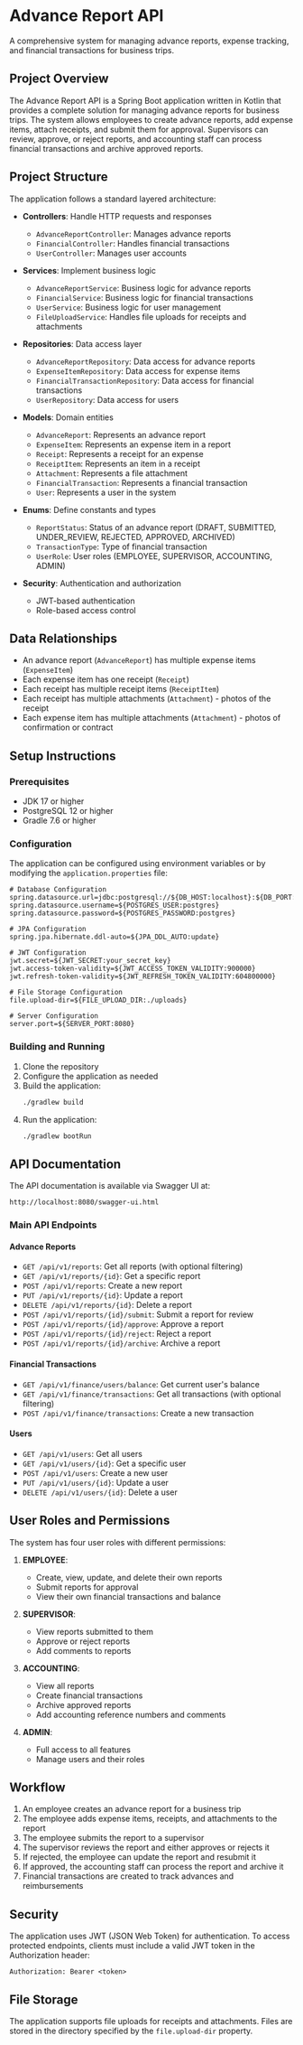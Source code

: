 # Advance Report API

A comprehensive system for managing advance reports, expense tracking, and financial transactions for business trips.

## Project Overview

The Advance Report API is a Spring Boot application written in Kotlin that provides a complete solution for managing advance reports for business trips. The system allows employees to create advance reports, add expense items, attach receipts, and submit them for approval. Supervisors can review, approve, or reject reports, and accounting staff can process financial transactions and archive approved reports.

## Project Structure

The application follows a standard layered architecture:

- **Controllers**: Handle HTTP requests and responses
  - `AdvanceReportController`: Manages advance reports
  - `FinancialController`: Handles financial transactions
  - `UserController`: Manages user accounts

- **Services**: Implement business logic
  - `AdvanceReportService`: Business logic for advance reports
  - `FinancialService`: Business logic for financial transactions
  - `UserService`: Business logic for user management
  - `FileUploadService`: Handles file uploads for receipts and attachments

- **Repositories**: Data access layer
  - `AdvanceReportRepository`: Data access for advance reports
  - `ExpenseItemRepository`: Data access for expense items
  - `FinancialTransactionRepository`: Data access for financial transactions
  - `UserRepository`: Data access for users

- **Models**: Domain entities
  - `AdvanceReport`: Represents an advance report
  - `ExpenseItem`: Represents an expense item in a report
  - `Receipt`: Represents a receipt for an expense
  - `ReceiptItem`: Represents an item in a receipt
  - `Attachment`: Represents a file attachment
  - `FinancialTransaction`: Represents a financial transaction
  - `User`: Represents a user in the system

- **Enums**: Define constants and types
  - `ReportStatus`: Status of an advance report (DRAFT, SUBMITTED, UNDER_REVIEW, REJECTED, APPROVED, ARCHIVED)
  - `TransactionType`: Type of financial transaction
  - `UserRole`: User roles (EMPLOYEE, SUPERVISOR, ACCOUNTING, ADMIN)

- **Security**: Authentication and authorization
  - JWT-based authentication
  - Role-based access control

## Data Relationships

- An advance report (`AdvanceReport`) has multiple expense items (`ExpenseItem`)
- Each expense item has one receipt (`Receipt`)
- Each receipt has multiple receipt items (`ReceiptItem`)
- Each receipt has multiple attachments (`Attachment`) - photos of the receipt
- Each expense item has multiple attachments (`Attachment`) - photos of confirmation or contract

## Setup Instructions

### Prerequisites

- JDK 17 or higher
- PostgreSQL 12 or higher
- Gradle 7.6 or higher

### Configuration

The application can be configured using environment variables or by modifying the `application.properties` file:

```properties
# Database Configuration
spring.datasource.url=jdbc:postgresql://${DB_HOST:localhost}:${DB_PORT:5432}/${POSTGRES_DB:advance_report_db}
spring.datasource.username=${POSTGRES_USER:postgres}
spring.datasource.password=${POSTGRES_PASSWORD:postgres}

# JPA Configuration
spring.jpa.hibernate.ddl-auto=${JPA_DDL_AUTO:update}

# JWT Configuration
jwt.secret=${JWT_SECRET:your_secret_key}
jwt.access-token-validity=${JWT_ACCESS_TOKEN_VALIDITY:900000}
jwt.refresh-token-validity=${JWT_REFRESH_TOKEN_VALIDITY:604800000}

# File Storage Configuration
file.upload-dir=${FILE_UPLOAD_DIR:./uploads}

# Server Configuration
server.port=${SERVER_PORT:8080}
```

### Building and Running

1. Clone the repository
2. Configure the application as needed
3. Build the application:
   ```bash
   ./gradlew build
   ```
4. Run the application:
   ```bash
   ./gradlew bootRun
   ```

## API Documentation

The API documentation is available via Swagger UI at:
```
http://localhost:8080/swagger-ui.html
```

### Main API Endpoints

#### Advance Reports

- `GET /api/v1/reports`: Get all reports (with optional filtering)
- `GET /api/v1/reports/{id}`: Get a specific report
- `POST /api/v1/reports`: Create a new report
- `PUT /api/v1/reports/{id}`: Update a report
- `DELETE /api/v1/reports/{id}`: Delete a report
- `POST /api/v1/reports/{id}/submit`: Submit a report for review
- `POST /api/v1/reports/{id}/approve`: Approve a report
- `POST /api/v1/reports/{id}/reject`: Reject a report
- `POST /api/v1/reports/{id}/archive`: Archive a report

#### Financial Transactions

- `GET /api/v1/finance/users/balance`: Get current user's balance
- `GET /api/v1/finance/transactions`: Get all transactions (with optional filtering)
- `POST /api/v1/finance/transactions`: Create a new transaction

#### Users

- `GET /api/v1/users`: Get all users
- `GET /api/v1/users/{id}`: Get a specific user
- `POST /api/v1/users`: Create a new user
- `PUT /api/v1/users/{id}`: Update a user
- `DELETE /api/v1/users/{id}`: Delete a user

## User Roles and Permissions

The system has four user roles with different permissions:

1. **EMPLOYEE**:
   - Create, view, update, and delete their own reports
   - Submit reports for approval
   - View their own financial transactions and balance

2. **SUPERVISOR**:
   - View reports submitted to them
   - Approve or reject reports
   - Add comments to reports

3. **ACCOUNTING**:
   - View all reports
   - Create financial transactions
   - Archive approved reports
   - Add accounting reference numbers and comments

4. **ADMIN**:
   - Full access to all features
   - Manage users and their roles

## Workflow

1. An employee creates an advance report for a business trip
2. The employee adds expense items, receipts, and attachments to the report
3. The employee submits the report to a supervisor
4. The supervisor reviews the report and either approves or rejects it
5. If rejected, the employee can update the report and resubmit it
6. If approved, the accounting staff can process the report and archive it
7. Financial transactions are created to track advances and reimbursements

## Security

The application uses JWT (JSON Web Token) for authentication. To access protected endpoints, clients must include a valid JWT token in the Authorization header:

```
Authorization: Bearer <token>
```

## File Storage

The application supports file uploads for receipts and attachments. Files are stored in the directory specified by the `file.upload-dir` property.
